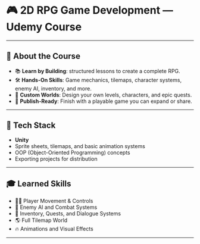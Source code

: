
# 🎮 2D RPG Game Development — Udemy Course

---

## 🚀 About the Course

- 📚 **Learn by Building**: structured lessons to create a complete RPG.
- 🛠️ **Hands-On Skills**: Game mechanics, tilemaps, character systems, enemy AI, inventory, and more.
- 🎨 **Custom Worlds**: Design your own levels, characters, and epic quests.
- 🎯 **Publish-Ready**: Finish with a playable game you can expand or share.

---

## 🧰 Tech Stack

- **Unity** 
- Sprite sheets, tilemaps, and basic animation systems
- OOP (Object-Oriented Programming) concepts
- Exporting projects for distribution

---
<!-- 
## 📸 Screenshots

| Gameplay | Character Stats | Inventory System |
|:---:|:---:|:---:|
| ![Gameplay](./screenshots/gameplay.png) | ![Stats](./screenshots/stats.png) | ![Inventory](./screenshots/inventory.png) |

--- -->

## 🎓 Learned Skills

- 🚶‍♂️ Player Movement & Controls
- 🧟 Enemy AI and Combat Systems
- 🎒 Inventory, Quests, and Dialogue Systems
- 🌎 Full Tilemap World
- 🔥 Animations and Visual Effects

---

